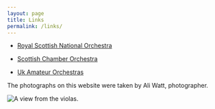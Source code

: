 ```yaml
---
layout: page
title: Links
permalink: /links/
---
```


* [Royal Scottish National Orchestra](https://www.rsno.org.uk/)

* [Scottish Chamber Orchestra](https://www.sco.org.uk/)

* [Uk Amateur Orchestras](https://www.amateurorchestras.org.uk/)

The photographs on this website were taken by Ali Watt, photographer. 

![A view from the violas.](/images/assets/viola_view.jpeg)

